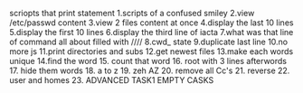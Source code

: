 scriopts that print statement
1.scripts of a confused smiley
2.view /etc/passwd content
3.view 2 files content at once
4.display the last 10 lines
5.display the first 10 lines
6.display the third line of iacta
7.what was that line of command all about  filled with ////
8.cwd_ state
9.duplicate last line
10.no more js
11.print directories and subs
12.get newest files
13.make each words unique
14.find the word
15. count that word
16. root with 3 lines afterwords
17. hide them words
18. a to z
19. zeh AZ
20. remove all Cc's
21. reverse
22. user and homes 
23. ADVANCED TASK1 EMPTY CASKS
